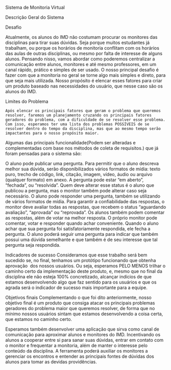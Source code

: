 Sistema de Monitoria Virtual

Descrição Geral do Sistema

Desafio

Atualmente, os alunos do IMD não costumam procurar os monitores das disciplinas para tirar suas dúvidas. Seja porque muitos estudantes já trabalham, ou porque os horários de monitoria conflitam com os horários das aulas de outras disciplinas, ou mesmo por falta de interesse de alguns alunos. Pensando nisso, vamos abordar como poderemos centralizar a comunicação entre alunos, monitores e até mesmo professores, em um canal rápido, prático e simples de ser usado.
O nosso principal desafio é fazer com que a monitoria no geral se torne algo mais simples e direto, para que seja mais utilizada. Nosso propósito é elencar esses fatores para criar um produto baseado nas necessidades do usuário, que nesse caso são os alunos do IMD.

Limites do Problema

	Após elencar os principais fatores que geram o problema que queremos resolver, faremos um planejamento cruzando os principais fatores geradores do problema, com a dificuldade de se resolver esse problema. Com isso, esperamos ter uma lista dos problemas POSSÍVEIS de se resolver dentro do tempo da disciplina, mas que ao mesmo tempo serão impactantes para o nosso propósito maior.

Algumas das principais funcionalidade(Podem ser alteradas e complementadas com base nos métodos de coleta de requisitos.)  que já foram pensadas para o sistema são:

O aluno pode publicar uma pergunta. Para permitir que o aluno descreva melhor sua dúvida, serão disponibilizados vários formatos de mídia: texto puro, trecho de código, link, citação, imagem, vídeo, áudio ou arquivo (qualquer formato) em anexo.
A pergunta pode estar “em aberto”, “fechada”, ou “resolvida”. Quem deve alterar esse status é o aluno que publicou a pergunta, mas o monitor também pode alterar caso seja necessário.
	O aluno pode responder uma pergunta, também se utilizando de vários formatos de mídia. Para garantir a confiabilidade das respostas, o monitor deve avaliar todas as respostas, que recebem o status “aguardando avaliação”, “aprovada” ou “reprovada”.
Os alunos também podem comentar as respostas, além de votar na melhor resposta. O próprio monitor pode comentar, votar e responder quando achar conveniente. Quando o aluno achar que sua pergunta foi satisfatoriamente respondida, ele fecha a pergunta. 
O aluno poderá seguir uma pergunta para indicar que também possui uma dúvida semelhante e que também é de seu interesse que tal pergunta seja respondida. 

Indicadores de sucesso
	Consideramos que esse trabalho será bem sucedido se, no final, tenhamos um protótipo funcionando que obtenha aprovação  dos nossos usuários. Ou seja, esperamos PELO MENOS trilhar o caminho certo da implementação deste produto, e, mesmo que no final da disciplina ele não esteja 100% concretizado, alcançar indícios de que estamos desenvolvendo algo que faz sentido para os usuários e que os agrada será o indicador de sucesso mais importante para a equipe.

Objetivos finais
Complementando o que foi dito anteriormente, nosso objetivo final é um produto que consiga atacar os principais problemas geradores do problema maior que queremos resolver, de forma que no mínimo nossos usuários sintam que estamos desenvolvendo a coisa certa, que estamos no caminho certo.

Esperamos também desenvolver uma aplicação que sirva como canal de comunicação para aproximar alunos e monitores do IMD. Incentivando os alunos a cooperar entre si para sanar suas dúvidas, entrar em contato com o monitor e frequentar a monitoria, além de manter o interesse pelo conteúdo da disciplina. A ferramenta poderá auxiliar os monitores a gerenciar os encontros e entender as principais fontes de dúvidas dos alunos para tomar as devidas providências.
